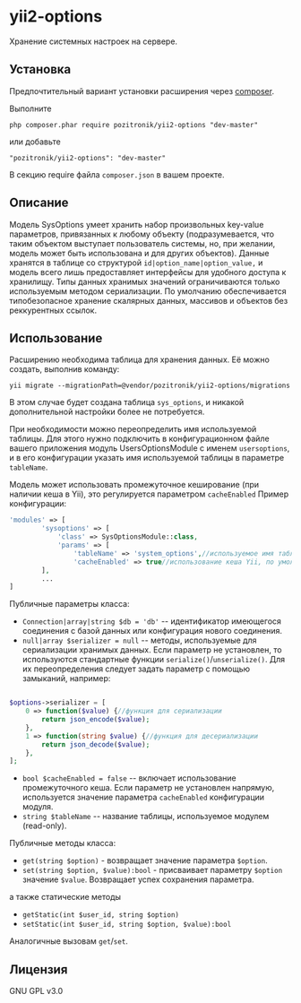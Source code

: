 yii2-options
=================
Хранение системных настроек на сервере.

Установка
---------

Предпочтительный вариант установки расширения через [composer](http://getcomposer.org/download/).


Выполните

```
php composer.phar require pozitronik/yii2-options "dev-master"
```

или добавьте

```
"pozitronik/yii2-options": "dev-master"
```

В секцию require файла `composer.json` в вашем проекте.

Описание
--------

Модель SysOptions умеет хранить набор произвольных key-value параметров, привязанных к любому объекту (подразумевается, что таким объектом выступает пользователь системы, но, при желании, модель может быть использована и для других объектов).
Данные хранятся в таблице со структурой `id|option_name|option_value,` и модель всего лишь предоставляет интерфейсы для удобного доступа к хранилищу.
Типы данных хранимых значений ограничиваются только используемым методом сериализации. По умолчанию обеспечивается типобезопасное хранение скалярных данных, массивов и объектов без реккурентных ссылок. 

Использование
-------------

Расширению необходима таблица для хранения данных. Её можно создать, выполнив команду:

`yii migrate --migrationPath=@vendor/pozitronik/yii2-options/migrations`

В этом случае будет создана таблица `sys_options`, и никакой дополнительной настройки более не потребуется.

При необходимости можно переопределить имя используемой таблицы. Для этого нужно подключить в конфигурационном файле вашего приложения модуль UsersOptionsModule с именем `usersoptions`, и в его конфигурации указать имя используемой таблицы в параметре `tableName`.

Модель может использовать промежуточное кеширование (при наличии кеша в Yii), это регулируется параметром `cacheEnabled`
Пример конфигурации:
```php
'modules' => [
		'sysoptions' => [
			'class' => SysOptionsModule::class,
			'params' => [
				'tableName' => 'system_options',//используемое имя таблицы, по умолчанию 'dyd_options'
				'cacheEnabled' => true//использование кеша Yii, по умолчанию false
		],
		...
]
```

Публичные параметры класса:
* `Connection|array|string $db = 'db'` -- идентификатор имеющегося соединения с базой данных или конфигурация нового соединения.
* `null|array $serializer = null` -- методы, используемые для сериализации хранимых данных. Если параметр не установлен, то используются стандартные функции `serialize()`/`unserialize()`. Для их переопределения следует задать параметр с помощью замыканий, например:
```php

$options->serializer = [
	0 => function($value) {//функция для сериализации
		return json_encode($value);
	},
	1 => function(string $value) {//функция для десериализации
		return json_decode($value);
	},
];

```

* `bool $cacheEnabled = false` -- включает использование промежуточного кеша. Если параметр не установлен напрямую, используется значение параметра `cacheEnabled` конфигурации модуля. 
* `string $tableName` -- название таблицы, используемое модулем (read-only). 

Публичные методы класса:

* `get(string $option)` - возвращает значение параметра `$option`.
* `set(string $option, $value):bool` - присваивает параметру `$option` значение `$value`. Возвращает успех сохранения параметра.

а также статические методы
* `getStatic(int $user_id, string $option)`
* `setStatic(int $user_id, string $option, $value):bool`

Аналогичные вызовам `get`/`set`.

Лицензия
--------
GNU GPL v3.0